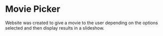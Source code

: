 # Movie Picker
Website was created to give a movie to the user depending on the options selected and then display results in a slideshow.
